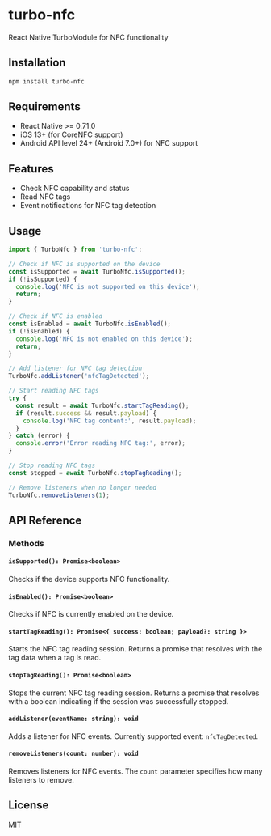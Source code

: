 # turbo-nfc

React Native TurboModule for NFC functionality

## Installation

```sh
npm install turbo-nfc
```

## Requirements

- React Native >= 0.71.0
- iOS 13+ (for CoreNFC support)
- Android API level 24+ (Android 7.0+) for NFC support

## Features

- Check NFC capability and status
- Read NFC tags
- Event notifications for NFC tag detection

## Usage

```typescript
import { TurboNfc } from 'turbo-nfc';

// Check if NFC is supported on the device
const isSupported = await TurboNfc.isSupported();
if (!isSupported) {
  console.log('NFC is not supported on this device');
  return;
}

// Check if NFC is enabled
const isEnabled = await TurboNfc.isEnabled();
if (!isEnabled) {
  console.log('NFC is not enabled on this device');
  return;
}

// Add listener for NFC tag detection
TurboNfc.addListener('nfcTagDetected');

// Start reading NFC tags
try {
  const result = await TurboNfc.startTagReading();
  if (result.success && result.payload) {
    console.log('NFC tag content:', result.payload);
  }
} catch (error) {
  console.error('Error reading NFC tag:', error);
}

// Stop reading NFC tags
const stopped = await TurboNfc.stopTagReading();

// Remove listeners when no longer needed
TurboNfc.removeListeners(1);
```

## API Reference

### Methods

#### `isSupported(): Promise<boolean>`

Checks if the device supports NFC functionality.

#### `isEnabled(): Promise<boolean>`

Checks if NFC is currently enabled on the device.

#### `startTagReading(): Promise<{ success: boolean; payload?: string }>`

Starts the NFC tag reading session. Returns a promise that resolves with the tag data when a tag is read.

#### `stopTagReading(): Promise<boolean>`

Stops the current NFC tag reading session. Returns a promise that resolves with a boolean indicating if the session was successfully stopped.

#### `addListener(eventName: string): void`

Adds a listener for NFC events. Currently supported event: `nfcTagDetected`.

#### `removeListeners(count: number): void`

Removes listeners for NFC events. The `count` parameter specifies how many listeners to remove.

## License

MIT
